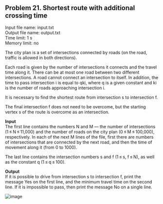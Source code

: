 ## Problem 21. Shortest route with additional crossing time
Input file name: input.txt\
Output file name: output.txt\
Time limit: 1 s\
Memory limit: no

The city plan is a set of intersections connected by roads (on the road, traffic is allowed in both directions).

Each road is given by the number of intersections it connects and the travel time along it. There can be at most one road between two different intersections. A road cannot connect an intersection to itself. In addition, the time to pass intersection i is equal to qki, where q is a given constant and ki is the number of roads approaching intersection i.

It is necessary to find the shortest route from intersection s to intersection f.

The final intersection f does not need to be overcome, but the starting vertex s of the route is overcome as an intersection.

**Input**\
The first line contains the numbers N and M — the number of intersections (1 ≤ N ≤ 11,000) and the number of roads on the city plan (0 ≤ M ≤ 100,000), respectively.
In each of the next M lines of the file, first there are numbers of intersections that are connected by the next road, and then the time of movement along it (from 0 to 1000).

The last line contains the intersection numbers s and f (1 ≤ s, f ≤ N), as well as the constant q (1 ≤ q ≤ 100).

**Output**\
If it is possible to drive from intersection s to intersection f, print the message Yes on the first line, and the minimum travel time on the second line. If it is impossible to pass, then print the message No on a single line.

![image](https://user-images.githubusercontent.com/60915234/192242619-3072ddee-22f3-4489-8faa-1180b311e905.png)

